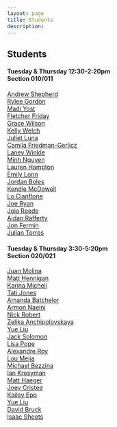 ```yaml
---
layout: page
title: Students
description:
---
```


## Students

#### Tuesday & Thursday 12:30-2:20pm <br>Section 010/011

[Andrew Shepherd](https://andrewshepherdsite.wordpress.com/)<br>
[Rylee Gordon](https://adventuresinatlas.wordpress.com/)<br>
[Madi Yost](https://delightfuldevices.wordpress.com/category/object/)<br>
[Fletcher Friday](https://fletcherfriday.wordpress.com)<br>
[Grace Wilson](https://agracewilson.wordpress.com/)<br>
[Kelly Welch](https://thatambitiouswoman.wordpress.com/)<br>
[Juliet Luna](https://julietscreations.wordpress.com)<br>
[Camila Friedman-Gerlicz](https://camilafgblog.wordpress.com/)<br>
[Laney Winkle](https://holyhotpotatoes.wordpress.com/)<br>
[Minh Nguyen](https://atls3519s18ming.wordpress.com/)<br>
[Lauren Hampton](https://laurenhamptonblog.wordpress.com/)<br>
[Emily Lonn](https://emilylonn339105444.wordpress.com/)<br>
[Jordan Boles](https://jordansprojectsblog.wordpress.com/)<br>
[Kendle McDowell](https://kendle22.wordpress.com/)<br>
[Lo Cianflone](https://lolotakeout.wordpress.com/)<br>
[Joe Ryan](https://samuraiversace.wordpress.com/tag/object/)<br>
[Joia Reede](https://joiareeder.wordpress.com/)<br>
[Aidan Rafferty](https://aidandesign632289456.wordpress.com/category/object/)<br>
[Jon Fermin](https://jonfermin.wordpress.com/category/object/)<br>
[Julian Torres](https://tamatlasprojects.wordpress.com/)


#### Tuesday & Thursday 3:30-5:20pm <br>Section 020/021

[Juan Molina](https://jamolinaescaatls3519dotcom.wordpress.com/)<br>
[Matt Hennigan](https://mhsp18object.wordpress.com/)<br>
[Karina Micheli](]https://karinamicheliobject.wordpress.com)<br>
[Tati Jones](https://tatianajones.wordpress.com/)<br>
[Amanda Batchelor](https://www.pinkthunderdesign.com/blog/)<br>
[Armon Naeini](https://arna0935.wixsite.com/mysite/object)<br>
[Nick Robert](https://robertatlas3100.wordpress.com/category/object/)<br>
[Zelika Anchipolovskaya](https://zelikabloging.wordpress.com/)<br>
[Yue Liu](https://yuesweb.wordpress.com/object/)<br>
[Jack Solomon](https://jacksonsolomon.wixsite.com/blog)<br>
[Lisa Pope](https://atlasobject.wordpress.com/)<br>
[Alexandre Roy](https://yumitokoo.wixsite.com/mysite-2)<br>
[Lou Mejia](https://lumeobject.wordpress.com)   <br>
[Michael Bezzina](https://bezzinacublog.wordpress.com/blog/)<br>
[Ian Kresyman](https://objectiankresyman.wordpress.com/)<br>
[Matt Haeger](https://matthaeger.wordpress.com/)<br>
[Joey Cristee](https://cristeeobjectspring2018.wordpress.com/)<br>
[Kailey Epp](https://eppobject.wordpress.com)<br>
[Yue Liu](https://yuesweb.wordpress.com/object/)<br>
[David Bruck](http://davidbruck.info/object.php)<br>
[Isaac Sheets](https://objectisaac.wordpress.com/)
